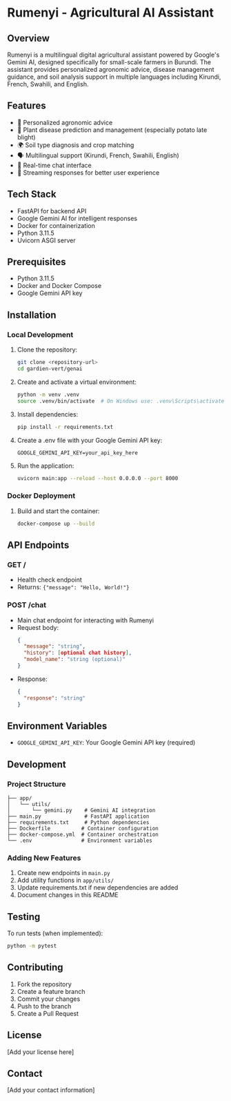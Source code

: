 # Rumenyi - Agricultural AI Assistant

## Overview
Rumenyi is a multilingual digital agricultural assistant powered by Google's Gemini AI, designed specifically for small-scale farmers in Burundi. The assistant provides personalized agronomic advice, disease management guidance, and soil analysis support in multiple languages including Kirundi, French, Swahili, and English.

## Features
- 🌱 Personalized agronomic advice
- 🦠 Plant disease prediction and management (especially potato late blight)
- 🌍 Soil type diagnosis and crop matching
- 🗣️ Multilingual support (Kirundi, French, Swahili, English)
- 💬 Real-time chat interface
- 🔄 Streaming responses for better user experience

## Tech Stack

- FastAPI for backend API
- Google Gemini AI for intelligent responses
- Docker for containerization
- Python 3.11.5
- Uvicorn ASGI server

## Prerequisites
- Python 3.11.5
- Docker and Docker Compose
- Google Gemini API key

## Installation

### Local Development
1. Clone the repository:
   ```bash
   git clone <repository-url>
   cd gardien-vert/genai
   ```

2. Create and activate a virtual environment:
   ```bash
   python -m venv .venv
   source .venv/bin/activate  # On Windows use: .venv\Scripts\activate
   ```

3. Install dependencies:
   ```bash
   pip install -r requirements.txt
   ```

4. Create a .env file with your Google Gemini API key:
   ```env
   GOOGLE_GEMINI_API_KEY=your_api_key_here
   ```

5. Run the application:
   ```bash
   uvicorn main:app --reload --host 0.0.0.0 --port 8000
   ```

### Docker Deployment
1. Build and start the container:
   ```bash
   docker-compose up --build
   ```

## API Endpoints

### GET /
- Health check endpoint
- Returns: `{"message": "Hello, World!"}`

### POST /chat
- Main chat endpoint for interacting with Rumenyi
- Request body:
  ```json
  {
    "message": "string",
    "history": [optional chat history],
    "model_name": "string (optional)"
  }
  ```
- Response:
  ```json
  {
    "response": "string"
  }
  ```

## Environment Variables
- `GOOGLE_GEMINI_API_KEY`: Your Google Gemini API key (required)

## Development

### Project Structure
```
├── app/
│   └── utils/
│       └── gemini.py    # Gemini AI integration
├── main.py              # FastAPI application
├── requirements.txt     # Python dependencies
├── Dockerfile          # Container configuration
├── docker-compose.yml  # Container orchestration
└── .env                # Environment variables
```

### Adding New Features
1. Create new endpoints in `main.py`
2. Add utility functions in `app/utils/`
3. Update requirements.txt if new dependencies are added
4. Document changes in this README

## Testing
To run tests (when implemented):
```bash
python -m pytest
```

## Contributing
1. Fork the repository
2. Create a feature branch
3. Commit your changes
4. Push to the branch
5. Create a Pull Request

## License
[Add your license here]

## Contact
[Add your contact information]